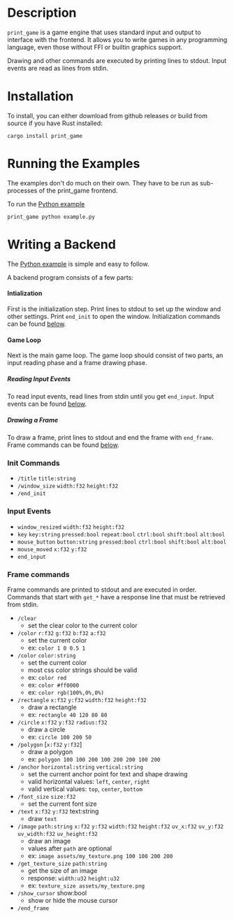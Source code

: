 # Description

`print_game` is a game engine that uses standard input and output to interface with the frontend.
It allows you to write games in any programming language, even those without FFI or builtin graphics support.

Drawing and other commands are executed by printing lines to stdout.
Input events are read as lines from stdin.

# Installation

To install, you can either download from github releases or build from source if you have Rust installed:
```
cargo install print_game
```

# Running the Examples

The examples don't do much on their own.
They have to be run as sub-processes of the print_game frontend.

To run the [Python example](example.py)
```
print_game python example.py
```

# Writing a Backend

The [Python example](example.py) is simple and easy to follow.

A backend program consists of a few parts:

#### Intialization
First is the initialization step.
Print lines to stdout to set up the window and other settings.
Print `end_init` to open the window.
Initialization commands can be found [below](#init-commands).

#### Game Loop
Next is the main game loop.
The game loop should consist of two parts, an input reading phase and a frame drawing phase.

##### Reading Input Events
To read input events, read lines from stdin until you get `end_input`.
Input events can be found [below](#input-commands).

##### Drawing a Frame
To draw a frame, print lines to stdout and end the frame with `end_frame`.
Frame commands can be found [below](#frame-commands).

### Init Commands

- `/title` `title:string`
- `/window_size` `width:f32` `height:f32`
- `/end_init`

### Input Events

- `window_resized` `width:f32` `height:f32`
- `key` `key:string` `pressed:bool` `repeat:bool` `ctrl:bool` `shift:bool` `alt:bool`
- `mouse_button` `button:string` `pressed:bool` `ctrl:bool` `shift:bool` `alt:bool`
- `mouse_moved` `x:f32` `y:f32`
- `end_input`

### Frame commands

Frame commands are printed to stdout and are executed in order.
Commands that start with `get_*` have a response line that must be retrieved from stdin.

- `/clear`
  - set the clear color to the current color
- `/color` `r:f32` `g:f32` `b:f32` `a:f32`
  - set the current color
  - ex: `color 1 0 0.5 1`
- `/color` `color:string`
  - set the current color
  - most css color strings should be valid
  - ex: `color red`
  - ex: `color #ff0000`
  - ex: `color rgb(100%,0%,0%)`
- `/rectangle` `x:f32` `y:f32` `width:f32` `height:f32`
  - draw a rectangle
  - ex: `rectangle 40 120 80 80`
- `/circle` `x:f32` `y:f32` `radius:f32`
  - draw a circle
  - ex: `circle 100 200 50`
- `/polygon` [`x:f32` `y:f32`]
  - draw a polygon
  - ex: `polygon 100 100 200 100 200 200 100 200`
- `/anchor` `horizontal:string` `vertical:string`
  - set the current anchor point for text and shape drawing
  - valid horizontal values: `left`, `center`, `right`
  - valid vertical values: `top`, `center`, `bottom`
- `/font_size` `size:f32`
  - set the current font size
- `/text` `x:f32` `y:f32` text:string
  - draw `text`
- `/image` `path:string` `x:f32` `y:f32` `width:f32` `height:f32` `uv_x:f32` `uv_y:f32` `uv_width:f32` `uv_height:f32`
  - draw an image
  - values after `path` are optional
  - ex: `image assets/my_texture.png 100 100 200 200`
- `/get_texture_size` `path:string`
  - get the size of an image
  - response: `width:u32` `height:u32`
  - ex: `texture_size assets/my_texture.png`
- `/show_cursor` show:bool
  - show or hide the mouse cursor
- `/end_frame`